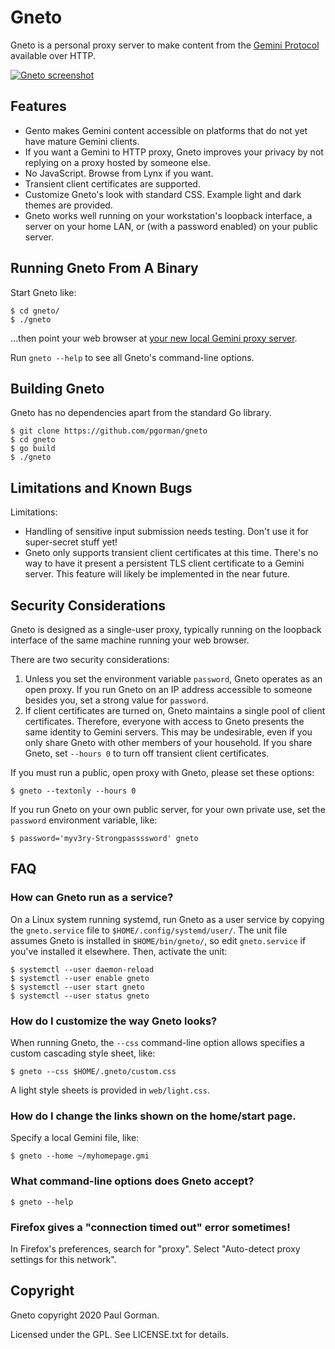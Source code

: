 Gneto
========================================

Gneto is a personal proxy server to make content from the [Gemini Protocol](https://gemini.circumlunar.space/) available over HTTP.

[![Gneto screenshot](https://paulgorman.org/software/gneto/gneto-screenshot.png)](https://paulgorman.org/software/gneto/gneto-screenshot.png)


Features
----------------------------------------

- Gento makes Gemini content accessible on platforms that do not yet have mature Gemini clients.
- If you want a Gemini to HTTP proxy, Gneto improves your privacy by not replying on a proxy hosted by someone else.
- No JavaScript. Browse from Lynx if you want.
- Transient client certificates are supported.
- Customize Gneto's look with standard CSS. Example light and dark themes are provided.
- Gneto works well running on your workstation's loopback interface, a server on your home LAN, or (with a password enabled) on your public server.

Running Gneto From A Binary
----------------------------------------

Start Gneto like:

```
$ cd gneto/
$ ./gneto
```

…then point your web browser at [your new local Gemini proxy server](http://localhost:8065).

Run `gneto --help` to see all Gneto's command-line options.


Building Gneto
----------------------------------------

Gneto has no dependencies apart from the standard Go library.

```
$ git clone https://github.com/pgorman/gneto
$ cd gneto
$ go build
$ ./gneto
```


Limitations and Known Bugs
----------------------------------------

Limitations:

- Handling of sensitive input submission needs testing. Don't use it for super-secret stuff yet!
- Gneto only supports transient client certificates at this time. There's no way to have it present a persistent TLS client certificate to a Gemini server. This feature will likely be implemented in the near future.


Security Considerations
----------------------------------------

Gneto is designed as a single-user proxy, typically running on the loopback interface of the same machine running your web browser.

There are two security considerations:

1. Unless you set the environment variable `password`, Gneto operates as an open proxy. If you run Gneto on an IP address accessible to someone besides you, set a strong value for `password`.
2. If client certificates are turned on, Gneto maintains a single pool of client certificates. Therefore, everyone with access to Gneto presents the same identity to Gemini servers. This may be undesirable, even if you only share Gneto with other members of your household. If you share Gneto, set `--hours 0` to turn off transient client certificates.

If you must run a public, open proxy with Gneto, please set these options:

```
$ gneto --textonly --hours 0
```

If you run Gneto on your own public server, for your own private use, set the `password` environment variable, like:

```
$ password='myv3ry-Strongpassssword' gneto
```

FAQ
----------------------------------------

### How can Gneto run as a service?

On a Linux system running systemd, run Gneto as a user service by copying the `gneto.service` file to `$HOME/.config/systemd/user/`. The unit file assumes Gneto is installed in `$HOME/bin/gneto/`, so edit `gneto.service` if you've installed it elsewhere. Then, activate the unit:

```
$ systemctl --user daemon-reload
$ systemctl --user enable gneto
$ systemctl --user start gneto
$ systemctl --user status gneto
```

### How do I customize the way Gneto looks?

When running Gneto, the `--css` command-line option allows specifies a custom cascading style sheet, like:

```
$ gneto --css $HOME/.gneto/custom.css
```

A light style sheets is provided in `web/light.css`.

### How do I change the links shown on the home/start page.

Specify a local Gemini file, like:

```
$ gneto --home ~/myhomepage.gmi
```

### What command-line options does Gneto accept?

```
$ gneto --help
```

### Firefox gives a "connection timed out" error sometimes!

In Firefox's preferences, search for "proxy". Select "Auto-detect proxy settings for this network".


Copyright
----------------------------------------

Gneto copyright 2020 Paul Gorman.

Licensed under the GPL. See LICENSE.txt for details.
